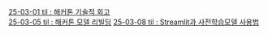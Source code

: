 [25-03-01 til : 해커톤 기술적 회고](https://github.com/100-hours-a-week/2-kb-heabo/blob/main/03til/0301til.md) <br/>
[25-03-05 til : 해커톤 모델 리빌딩](https://github.com/100-hours-a-week/2-kb-heabo/blob/main/03til/0305til.md)
[25-03-08 til : Streamlit과 사전학습모델 사용법](https://github.com/100-hours-a-week/2-kb-heabo/blob/main/03til/0308til.md)